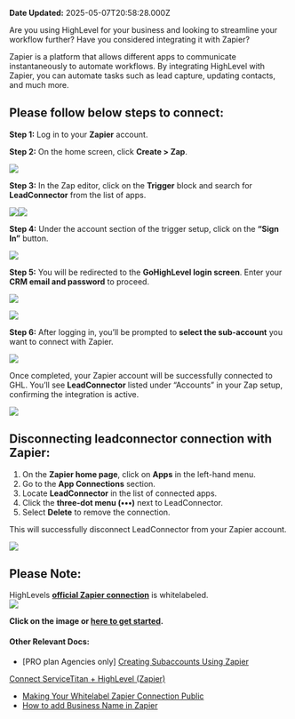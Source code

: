 **Date Updated:** 2025-05-07T20:58:28.000Z

Are you using HighLevel for your business and looking to streamline your workflow further? Have you considered integrating it with Zapier?

  
Zapier is a platform that allows different apps to communicate instantaneously to automate workflows. By integrating HighLevel with Zapier, you can automate tasks such as lead capture, updating contacts, and much more.

  
## **Please follow below steps to connect:**  
  
**Step 1:** Log in to your **Zapier** account.  
  
**Step 2:** On the home screen, click **Create > Zap**.  
  
![](https://s3.amazonaws.com/cdn.freshdesk.com/data/helpdesk/attachments/production/155045338054/original/b-aXRI8NsLpUkCWVBcLoBQMjEhLA9NRZBQ.png?1745005757)
  
  
**Step 3:** In the Zap editor, click on the **Trigger** block and search for **LeadConnector** from the list of apps.

![](https://s3.amazonaws.com/cdn.freshdesk.com/data/helpdesk/attachments/production/155045338110/original/HIayTSA3-0ZM01sfg6WL47trPJvoK_5hWQ.png?1745005900)![](https://s3.amazonaws.com/cdn.freshdesk.com/data/helpdesk/attachments/production/155045338113/original/c5lD7hdWsbsKLY-Bny2JQubhL7afCk23Gw.png?1745005919)

  
**Step 4:** Under the account section of the trigger setup, click on the **“Sign In”** button.  
  
  
![](https://s3.amazonaws.com/cdn.freshdesk.com/data/helpdesk/attachments/production/155045338133/original/CyvveLB3UKI7uDns884r6_V_gIuzAzuOzQ.png?1745006020)

  
**Step 5:** You will be redirected to the **GoHighLevel login screen**. Enter your **CRM email and password** to proceed.  
  
  
![](https://s3.amazonaws.com/cdn.freshdesk.com/data/helpdesk/attachments/production/155045338286/original/Wl83OqVyr37gU0ILYxl4Gfht4REvGQURTA.png?1745006497)

![](https://s3.amazonaws.com/cdn.freshdesk.com/data/helpdesk/attachments/production/155045338289/original/h05u5dihWg3Fh9ruMR44qNV_A2VqWrN-Ew.png?1745006516)

  
**Step 6:** After logging in, you’ll be prompted to **select the sub-account** you want to connect with Zapier.  
  
  
![](https://s3.amazonaws.com/cdn.freshdesk.com/data/helpdesk/attachments/production/155045338357/original/Q5cl97JNKwnDuawDSwwnHU2BeVQBiEG9-g.png?1745006575)

  
Once completed, your Zapier account will be successfully connected to GHL. You’ll see **LeadConnector** listed under “Accounts” in your Zap setup, confirming the integration is active.
  
  
![](https://s3.amazonaws.com/cdn.freshdesk.com/data/helpdesk/attachments/production/155045338517/original/ZIQj0GLvuaBPyQ69KAvi4HSuCOKq-eUcJQ.png?1745006961)
  
  
## **Disconnecting leadconnector connection with Zapier:**  
  
1. On the **Zapier home page**, click on **Apps** in the left-hand menu.
2. Go to the **App Connections** section.
3. Locate **LeadConnector** in the list of connected apps.
4. Click the **three-dot menu (•••)** next to LeadConnector.
5. Select **Delete** to remove the connection.

This will successfully disconnect LeadConnector from your Zapier account.

  
![](https://s3.amazonaws.com/cdn.freshdesk.com/data/helpdesk/attachments/production/155045338546/original/ZxwSlCb1GkvF_su1AZ8UqEs5LSkMsd4bCg.png?1745007099)
  
  
## **Please Note:**   
  
HighLevels [**official Zapier connection**](https://zapier.com/apps/leadconnector/integrations#how-it-works) is whitelabeled.  
[![](https://s3.amazonaws.com/cdn.freshdesk.com/data/helpdesk/attachments/production/155045337947/original/wX9vHTtk2ynu8QlGnqIYJ1I1-PtwRw2IJQ.jpeg?1745005304)](https://zapier.com/apps/servicetitan/integrations/leadconnector#how-it-works)

  
**Click on the image or [here to get started](https://zapier.com/apps/servicetitan/integrations/leadconnector#how-it-works).**
  
  
#### **Other Relevant Docs:**  
  
* \[PRO plan Agencies only\] [Creating Subaccounts Using Zapier](https://help.gohighlevel.com/en/support/solutions/articles/48001207048)  
    
[Connect ServiceTitan + HighLevel (Zapier)](https://help.gohighlevel.com/en/support/solutions/articles/48001239665)
* [Making Your Whitelabel Zapier Connection Public](https://help.gohighlevel.com/en/support/solutions/articles/48001214988)
* [How to add Business Name in Zapier](https://help.gohighlevel.com/en/support/solutions/articles/48001164926)
  
  